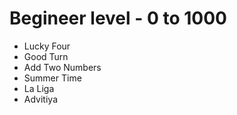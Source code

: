 # Begineer level - 0 to 1000

- Lucky Four
- Good Turn
- Add Two Numbers
- Summer Time
- La Liga
- Advitiya
